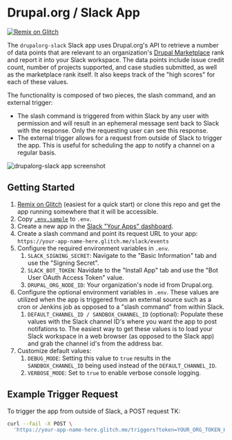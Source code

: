 # Drupal.org / Slack App

[![Remix on
Glitch](https://cdn.glitch.com/2703baf2-b643-4da7-ab91-7ee2a2d00b5b%2Fremix-button.svg)](https://glitch.com/edit/#!/remix/drupalorg-slack)

The `drupalorg-slack` Slack app uses Drupal.org's API to retrieve a number of
data points that are relevant to an organization's [Drupal
Marketplace](http://drupal.org/marketplace) rank and report it into your Slack
workspace. The data points include issue credit count, number of projects
supported, and case studies submitted, as well as the marketplace rank itself.
It also keeps track of the "high scores" for each of these values.

The functionality is composed of two pieces, the slash command, and an external
trigger:

* The slash command is triggered from within Slack by any user with permission
  and will result in an ephemeral message sent back to Slack with the response.
  Only the requesting user can see this response.
* The external trigger allows for a request from outside of Slack to trigger the
  app. This is useful for scheduling the app to notify a channel on a regular
  basis.

![drupalorg-slack app screenshot](https://user-images.githubusercontent.com/20355/82163642-7388d200-987a-11ea-92e2-7aa77e7e5685.png)

## Getting Started

1. [Remix on Glitch](https://glitch.com/edit/#!/remix/chq-drupal-org) (easiest
   for a quick start) or clone this repo and get the app running somewhere that
   it will be accessible.
1. Copy [`.env.sample`](.env.sample) to `.env`.
1. Create a new app in the [Slack "Your Apps"
   dashboard](https://api.slack.com/apps).
1. Create a slash command and point its request URL to your app:
   `https://your-app-name-here.glitch.me/slack/events`
1. Configure the required environment variables in `.env`.
    1. `SLACK_SIGNING_SECRET`: Navigate to the "Basic Information" tab and use
       the "Signing Secret".
    1. `SLACK_BOT_TOKEN`: Navidate to the "Install App" tab and use the "Bot
       User OAuth Access Token" value.
    1. `DRUPAL_ORG_NODE_ID`: Your organization's node id from Drupal.org.
1. Configure the optional environment variables in `.env`. These values are
   utilized when the app is triggered from an external source such as a cron or
   Jenkins job as opposed to a "slash command" from within Slack.
    1. `DEFAULT_CHANNEL_ID / SANDBOX_CHANNEL_ID` (optional): Populate these
       values with the Slack channel ID's where you want the app to post
       notifations to. The easiest way to get these values is to load your Slack
       workspace in a web browser (as opposed to the Slack app) and grab the
       channel id's from the address bar.
1. Customize default values:
    1. `DEBUG_MODE`: Setting this value to `true` results in the
       `SANDBOX_CHANNEL_ID` being used instead of the `DEFAULT_CHANNEL_ID`.
    1. `VERBOSE_MODE`: Set to `true` to enable verbose console logging.

## Example Trigger Request

To trigger the app from outside of Slack, a POST request TK:

```bash
curl --fail -X POST \
  'https://your-app-name-here.glitch.me/triggers?token=YOUR_ORG_TOKEN_HERE'
```
